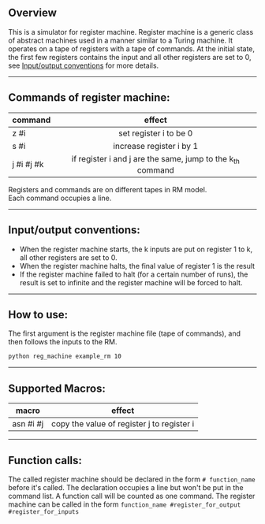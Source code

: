 ## Overview  
This is a simulator for register machine. Register machine is a generic class of abstract machines used in a manner similar to a Turing machine. It operates on a tape of registers with a tape of commands. At the initial state, the first few registers contains the input and all other registers are set to 0, see [Input/output conventions](#IOconv) for more details.

------
## Commands of register machine:
command | effect
-------- | :--------:
z #i | set register i to be 0
s #i | increase register i by 1
j #i #j #k | if register i and j are the same, jump to the k<sub>th</sub> command

Registers and commands are on different tapes in RM model.  
Each command occupies a line.

------
<span id = "IOconv"></span>
## Input/output conventions:
- When the register machine starts, the k inputs are put on register 1 to k, all other registers are set to 0.
- When the register machine halts, the final value of register 1 is the result
- If the register machine failed to halt (for a certain number of runs), the result is set to infinite and the register machine will be forced to halt.
-------
## How to use:
The first argument is the register machine file (tape of commands), and then follows the inputs to the RM.
```sh
python reg_machine example_rm 10
```
------
## Supported Macros:
macro | effect
----- | :----:
asn #i #j | copy the value of register j to register i
------
## Function calls:
The called register machine should be declared in the form ``# function_name`` before it's called. The declaration occupies a line but won't be put in the command list. A function call will be counted as one command. The register machine can be called in the form ``function_name #register_for_output #register_for_inputs``
